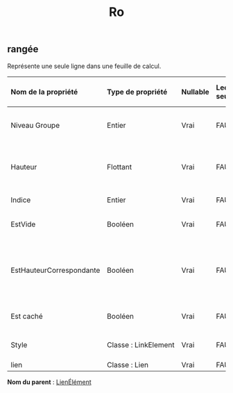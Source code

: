 ﻿---
title: Ro
second_title: Aspose.Cells Cloud Documen
type: docs
url: /fr/specification/model/row/
description: "Aspose.Cells Spécification du modèle cloud : Ligne. Gérez sans effort Excel et d'autres feuilles de calcul avec des fonctionnalités telles que l'ouverture, la génération, l'édition, le fractionnement, la fusion, la comparaison et la conversion."
kwords: Excel, Office, feuille de calcul, Cloud REST API, ligne
weight: 50
---
## **rangée**

 Représente une seule ligne dans une feuille de calcul.

| Nom de la propriété| Type de propriété| Nullable| Lecture seulement| Valeur par défaut| Description|
|:- |:- |:- |:- |:- |:- |
| Niveau Groupe| Entier| Vrai| FAUX|| Obtient le niveau de groupe de la ligne.|
| Hauteur| Flottant| Vrai| FAUX|| Obtient et définit la hauteur de ligne en unité de points.|
| Indice| Entier| Vrai| FAUX|| Obtient l'index de cette ligne.|
| EstVide| Booléen| Vrai| FAUX|| Indique si la ligne contient des données|
| EstHauteurCorrespondante| Booléen| Vrai| FAUX|| Indique que la hauteur de ligne et la hauteur de police par défaut correspondent.|
| Est caché| Booléen| Vrai| FAUX||Indique si la ligne est masquée.|
| Style| Classe : LinkElement| Vrai| FAUX|| Représente le style de cette ligne.|
| lien| Classe : Lien| Vrai| FAUX|||

**Nom du parent** : [LienÉlément](/specification/model/linkelement)

